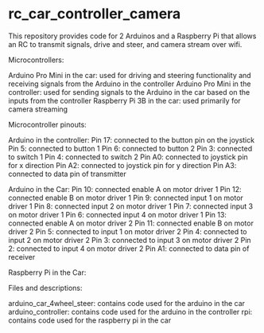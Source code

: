 # rc_car_controller_camera
This repository provides code for 2 Arduinos and a Raspberry Pi that allows an RC to transmit signals, drive and steer, and camera stream over wifi.

Microcontrollers:

Arduino Pro Mini in the car: used for driving and steering functionality and receiving signals from the Arduino in the controller
Arduino Pro Mini in the controller: used for sending signals to the Arduino in the car based on the inputs from the controller
Raspberry Pi 3B in the car: used primarily for camera streaming

Microcontroller pinouts:

Arduino in the controller:
Pin 17: connected to the button pin on the joystick
Pin 5: connected to button 1
Pin 6: connected to button 2
Pin 3: connected to switch 1
Pin 4: connected to switch 2
Pin A0: connected to joystick pin for x direction
Pin A2: connected to joystick pin for y direction
Pin A3: connected to data pin of transmitter

Arduino in the Car:
Pin 10: connected enable A on motor driver 1
Pin 12: connected enable B on motor driver 1
Pin 9: connected input 1 on motor driver 1
Pin 8: connected input 2 on motor driver 1
Pin 7: connected input 3 on motor driver 1
Pin 6: connected input 4 on motor driver 1
Pin 13: connected enable A on motor driver 2
Pin 11: connected enable B on motor driver 2
Pin 5: connected to input 1 on motor driver 2
Pin 4: connected to input 2 on motor driver 2
Pin 3: connected to input 3 on motor driver 2
Pin 2: connected to input 4 on motor driver 2
Pin A1: connected to data pin of receiver

Raspberry Pi in the Car:


Files and descriptions:

arduino_car_4wheel_steer: contains code used for the arduino in the car
arduino_controller: contains code used for the arduino in the controller
rpi: contains code used for the raspberry pi in the car
